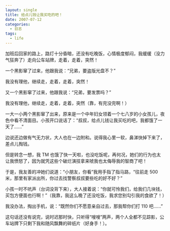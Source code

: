 ```yaml
---
layout: single
title: 给点儿钱让我买吃的吧！
date: 2007-07-12
categories:
  - 日志
tags:
  - life
---
```


加班后回家的路上，路灯十分昏暗，还没有吃晚饭，心情极度郁闷，我缓缓（没力气狂奔了）走向公车站牌，走着，走着，突然！

一个黑影窜了过来，他跟我说：“兄弟，要盗版光盘不？”

我没有理他，继续走，走着，走着，突然！

又一个黑影窜了过来，他跟我说：“兄弟，要发票吗？”

我没有理他，继续走，走着，走着，突然（靠，有完没完啊！）

一大一小两个黑影窜了出来，原来是一个中年妇女领着一个七八岁的小女孩儿，夜色中看不清面目。小孩开口说话了：“叔叔，给点儿钱让我买吃的吧，我都饿了一天了......”

边说还边做有气无力状，大人也在一边附和。说得我心里一软，鼻涕快掉下来了，差点儿掏钱。

但是转念一想，我 TM 也饿了快一天啦，也没吃饭呢，再何况，她们的行为也太让我愤怒了，因为就凭这些个破烂演技拿来唬我也太侮辱我的智商了吧！

于是，我友善的冲她们说道：“小朋友，你看”我用手指了指马路，“往前走 500 米，那里有家派出所，你过去找警察叔叔要些吃的好不好？”

小孩一时不吭声（台词没背下来），大人接着说：“你就可怜我们，给我们几块钱，买包方便面也行啊！”（我靠，我这么晚了还没吃饭，我求您别勾引我的食欲了！）

我没办法，掏出手机，说：“既然你们不愿意亲自过去，那我帮你们打 110 吧......”

这句话还没有说完，说时迟那时快，只听得“嗖嗖”两声，两个人全都不见踪影，公车站牌下只剩下我和随风飘舞的碎纸片（好身手！）。
